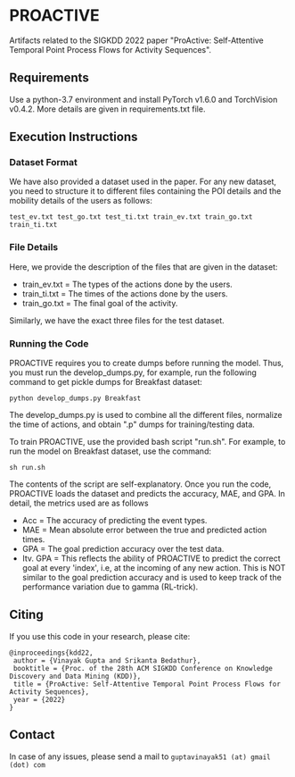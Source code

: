 # PROACTIVE
Artifacts related to the SIGKDD 2022 paper "ProActive: Self-Attentive Temporal Point Process Flows for Activity Sequences".

## Requirements
Use a python-3.7 environment and install PyTorch v1.6.0 and TorchVision v0.4.2. More details are given in requirements.txt file. 

## Execution Instructions
### Dataset Format
We have also provided a dataset used in the paper. For any new dataset, you need to structure it to different files containing the POI details and the mobility details of the users as follows:
```
test_ev.txt test_go.txt test_ti.txt train_ev.txt train_go.txt train_ti.txt
```
### File Details
Here, we provide the description of the files that are given in the dataset:
- train_ev.txt = The types of the actions done by the users.
- train_ti.txt = The times of the actions done by the users.
- train_go.txt = The final goal of the activity.

Similarly, we have the exact three files for the test dataset.

### Running the Code
PROACTIVE requires you to create dumps before running the model. Thus, you must run the develop_dumps.py, for example, run the following command to get pickle dumps for Breakfast dataset:
```
python develop_dumps.py Breakfast
```
The develop_dumps.py is used to combine all the different files, normalize the time of actions, and obtain ".p" dumps for training/testing data.

To train PROACTIVE, use the provided bash script "run.sh". For example, to run the model on Breakfast dataset, use the command:
```
sh run.sh
```
The contents of the script are self-explanatory. Once you run the code, PROACTIVE loads the dataset and predicts the accuracy, MAE, and GPA. In detail, the metrics used are as follows
- Acc = The accuracy of predicting the event types.
- MAE = Mean absolute error between the true and predicted action times.
- GPA = The goal prediction accuracy over the test data.
- Itv. GPA = This reflects the ability of PROACTIVE to predict the correct goal at every 'index', i.e, at the incoming of any new action. This is NOT similar to the goal prediction accuracy and is used to keep track of the performance variation due to gamma (RL-trick).

## Citing
If you use this code in your research, please cite:
```
@inproceedings{kdd22,
 author = {Vinayak Gupta and Srikanta Bedathur},
 booktitle = {Proc. of the 28th ACM SIGKDD Conference on Knowledge Discovery and Data Mining (KDD)},
 title = {ProActive: Self-Attentive Temporal Point Process Flows for Activity Sequences},
 year = {2022}
}
```

## Contact
In case of any issues, please send a mail to
```guptavinayak51 (at) gmail (dot) com```